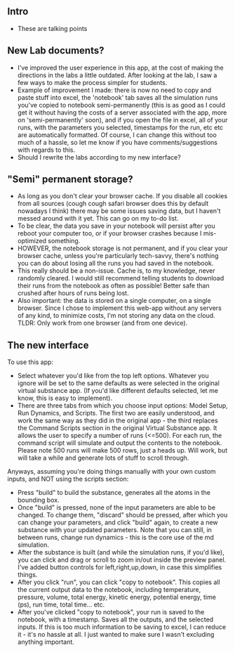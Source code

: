 ## Intro
- These are talking points 

## New Lab documents?
 - I've improved the user experience in this app, at the cost of making the directions in the labs a little outdated. After looking at the lab, I saw a few ways to make the process simpler for students.
 - Example of improvement I made: there is now no need to copy and paste stuff into excel, the 'notebook' tab saves all the simulation runs you've copied to notebook semi-permanently (this is as good as I could get it without having the costs of a server associated with the app, more on 'semi-permanently' soon), and if you open the file in excel, all of your runs, with the parameters you selected, timestamps for the run, etc etc are automatically formatted. Of course, I can change this without too much of a hassle, so let me know if you have comments/suggestions with regards to this.
 - Should I rewrite the labs according to my new interface?

## "Semi" permanent storage?
 - As long as you don't clear your browser cache. If you disable all cookies from all sources (cough cough safari browser does this by default nowadays I think) there may be some issues saving data, but I haven't messed around with it yet. This can go on my to-do list.
 - To be clear, the data you save in your notebook will persist after you reboot your computer too, or if your browser crashes because I mis-optimized something. 
 - HOWEVER, the notebook storage is not permanent, and if you clear your browser cache, unless you're particularly tech-savvy, there's nothing you can do about losing all the runs you had saved in the notebook.
 - This really should be a non-issue. Cache is, to my knowledge, never randomly cleared. I would still recommend telling students to download their runs from the notebook as often as possible! Better safe than crushed after hours of runs being lost.
 - Also important: the data is stored on a single computer, on a single browser. Since I chose to implement this web-app without any servers of any kind, to minimize costs, I'm not storing any data on the cloud. TLDR: Only work from one browser (and from one device).

## The new interface
 To use this app:
 - Select whatever you'd like from the top left options. Whatever you ignore will be set to the same defaults as were selected in the original virtual substance app. (If you'd like different defaults selected, let me know, this is easy to implement).
 - There are three tabs from which you choose input options: Model Setup, Run Dynamics, and Scripts. The first two are easily understood, and work the same way as they did in the original app - the third replaces the Command Scripts section in the original Virtual Substance app. It allows the user to specify a number of runs (<=500). For each run, the command script will simulate and output the contents to the notebook. Please note 500 runs will make 500 rows, just a heads up. Will work, but will take a while and generate lots of stuff to scroll through. 
 
 Anyways, assuming you're doing things manually with your own custom inputs, and NOT using the scripts section: 
 - Press "build" to build the substance, generates all the atoms in the bounding box.
 - Once "build" is pressed, none of the input parameters are able to be changed. To change them, "discard" should be pressed, after which you can change your parameters, and click "build" again, to create a new substance with your updated parameters. Note that you can still, in between runs, change run dynamics - this is the core use of the md simulation.
 - After the substance is built (and while the simulation runs, if you'd like), you can click and drag or scroll to zoom in/out inside the preview panel. I've added button controls for left,right,up,down, in case this simplifies things.
 - After you click "run", you can click "copy to notebook". This copies all the current output data to the notebook, including temperature, pressure, volume, total energy, kinetic energy, potential energy, time (ps), run time, total time... etc.
 - After you've clicked "copy to notebook", your run is saved to the notebook, with a timestamp. Saves all the outputs, and the selected inputs. If this is too much information to be saving to excel, I can reduce it - it's no hassle at all. I just wanted to make sure I wasn't excluding anything important. 